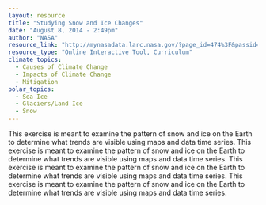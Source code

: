 ```yaml
---
layout: resource
title: "Studying Snow and Ice Changes"
date: "August 8, 2014 - 2:49pm"
author: "NASA"
resource_link: "http://mynasadata.larc.nasa.gov/?page_id=474%3F&passid=69"
resource_type: "Online Interactive Tool, Curriculum"
climate_topics:
  - Causes of Climate Change
  - Impacts of Climate Change
  - Mitigation
polar_topics:
  - Sea Ice
  - Glaciers/Land Ice
  - Snow
---
```


This exercise is meant to examine the pattern of snow and ice on the Earth to determine what trends are visible using maps and data time series.
This exercise is meant to examine the pattern of snow and ice on the Earth to determine what trends are visible using maps and data time series.
This exercise is meant to examine the pattern of snow and ice on the Earth to determine what trends are visible using maps and data time series.
This exercise is meant to examine the pattern of snow and ice on the Earth to determine what trends are visible using maps and data time series.